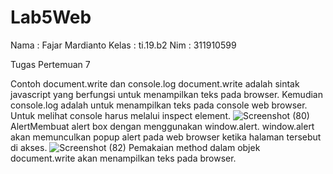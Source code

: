 # Lab5Web
Nama  : Fajar Mardianto
Kelas : ti.19.b2
Nim   : 311910599

Tugas Pertemuan 7

Contoh document.write dan console.log
document.write adalah sintak javascript yang berfungsi untuk menampilkan teks pada browser. Kemudian console.log adalah untuk menampilkan teks pada console web browser. Untuk melihat console harus melalui inspect element.
![Screenshot (80)](https://user-images.githubusercontent.com/81574674/116151100-658c3400-a70e-11eb-979a-1bc1e7800db1.png)
AlertMembuat alert box dengan menggunakan window.alert. window.alert akan memunculkan popup alert pada web browser ketika halaman tersebut di akses.
![Screenshot (82)](https://user-images.githubusercontent.com/81574674/116151683-1eeb0980-a70f-11eb-89c7-4fdc071608a6.png)
Pemakaian method dalam objek
document.write akan menampilkan teks pada browser.




